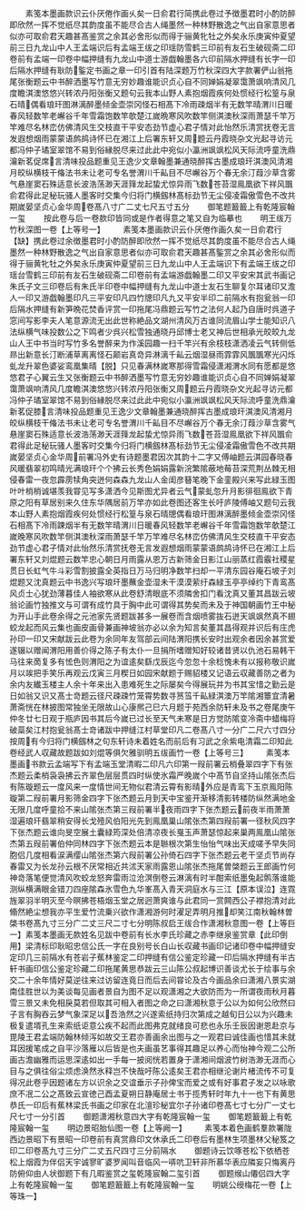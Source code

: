 <!-- { "loadSidebar": true } -->
　　素笺本墨画款识云仆厌倦作画乆矣一日俞君行简携此卷过予徴墨君时小酌防醉即欣然一挥不觉纸尽其韵度虽不能尽合古人绳墨然一种林野散逸之气出自家意思者似亦可取俞君天趣甚髙鉴赏之余其必舍形似而得于骊黄牝牡之外矣永乐庚寅仲夏望前三日九龙山中人王孟端识后有孟端王绂之印瑶防雪鹤三印前有友石生破砚斋二印卷前有孟端一印卷中幅押缝有九龙山中道士游戯翰墨各六印前隔水押缝有长字一印后隔水押缝有耿防鍳定书画之章一印引首有陆深题万竹秋深四大字款署俨山翁拖尾张衡题云中书醉洒墨写竹意无穷妙趣谁能识贞心自不同婵娟凝翠霭萧飒响清风几度瞻淇澳悠悠兴转浓丹阳张衡又题句云我本山野人素抱烟霞疾何处惯经行松篁与泉石晴偶看琅玕图淋漓醉墨倾金壶崇冈怪石相髙下冷雨疎烟半有无数竿晴渭川日暖春风轻数竿老嶰谷千年雪霜饱数竿欹楚江嵗晩寒风吹数竿侧淇澳秋深雨萧瑟千竿万竿难尽名林峦仿佛清风生交枝直干平安态劲节虚心君子情对此怡然乐清赏抚卷无言发遐想烟雨蒙蒙语鹧鸪诗怀已在湘江上后署东轩又周题云丹霞晓杂文光起寻访元都冯仲子璚室翠馆不易到俗縁脱尽来过此此中宛似小瀛洲飒飒松风天际流呼童洗鼎瀹新茗促席言清味投品题重见王逸少文章翰墨兼通晓醉挥古墨成琅玕淇澳风清湘月皎纵横枝干偹法书未让老可专名誉渭川千畆目不尽嶰谷万个春无余汀葭沙草含雾气悬崖窦石殊适意长波浩荡渺天涯箨龙起蛰尤惊异雨飞数苍苔湿鳯凰欲下祥风飁俞君得此足秘玩骚人墨客时交集今归将门横劔林髙标劲节无尘侵凌霜傲雪色不改共期嵗晏坚贞心金华周卷髙八寸广二丈七尺五寸五分
　　御笔题籖籖上有乾隆宸翰一玺
　　按此卷与后一卷款印皆同或是作者得意之笔又自为临摹也
　　明王绂万竹秋深图一卷【上等号一】
　　素笺本墨画款识云仆厌倦作画久矣一日俞君行【缺】携此卷过余徴墨君时小酌防醉即欣然一挥不觉纸尽其韵度虽不能尽合古人绳墨然一种林野散逸之气出自家意思者似亦可取俞君天趣甚髙鍳赏之余其必舍形似而得于骊黄牝牡之外矣永乐庚寅仲夏望前三日九龙山中人王孟端识下有孟端王绂之印瑶台雪鹤三印前有友石生破砚斋二印卷前有孟端游戯翰墨二印又平安宋其武书画记朱氏子文三印卷后有朱氏半印卷中幅押缝有九龙山中道士友石生聊复尔耳诸印又澹人一印又游戯翰墨印凡三平安印凡四竹牕印凡九又平安半印二前隔水有抱瓮翁一印后隔水押缝有新笋晩花焚香评赏一印拖尾冯鼎题云写竹之法何人起乃自唐时呉道子窓间写影李夫人笔意源流无出此世称絶品文湖州清风万古谁同流眉山学士能知识八法纵横气味投数公之下鸣者少呉兴松雪独通晓丹邱博士老又神后世相承光皎皎九龙山人王中书当时写竹多名誉醉来为作溪园趣一扫千竿兴有余枝枝潇洒凌云气转侧低昻出新意长汀断浦草离离怪石颠岩真竒异淋漓千畆云烟湿昼雨霏霏风飁飁寒光闪烁虬龙升翠色婆娑鸾凰集晴【脱】只见春满林嵗寒那得雪霜侵潇湘渭水同有愿都是悠悠君子心翼云生又张衡题云中书醉洒墨写竹意无穷妙趣谁能识贞心自不同婵娟凝翠霭萧飒响清风几度瞻淇澳悠悠兴转浓丹阳张衡又周题云丹霞晓杂文光起寻访元都冯仲子璚室翠馆不易到俗縁脱尽来过此此中宛似小瀛洲飒飒松风天际流呼童洗鼎瀹新茗促膝言清味投品题重见王逸少文章翰墨兼通晓醉挥古墨成琅玕淇澳风清湘月皎纵横枝干偹法书未让老可专名誉渭川千畆目不尽嶰谷万个春无余汀葭沙草含雾气悬崖窦石殊适意长波浩荡渺天涯箨龙起蛰尤惊异雨飞数苍苔湿鳯凰欲下祥风飁俞君得此足秘玩骚人墨客时交集今归将门横劔林髙标劲节无尘侵凌霜傲雪色不改共期嵗晏坚贞心金华周前署冯外史有诗题墨君因次其韵十二字又傅岫题云淇园春晓春风暖翡翠初鸣晴光满琅玕个个拂云长秀色娟娟露新浣繁隂蔽地莓苔深荒荆丛棘无相侵春雷一夜忽霹雳犊角突迸何森森九龙山人金闺彦簮笔晚下金銮殿兴来写此緑玉图叶叶梢梢诚堪羡我甞见写多潇洒今见斯图尤异者云气蒙虬忽升月影徘徊鳯欲下青原之阳有草居别来久住东华隅居前万竿亦如此卷图还客生长吁庐陵傅岫又题句云我本山野人素抱烟霞疾何处惯经行松篁与泉石晴牕偶看琅玕图淋漓醉墨倾金壶崇冈怪石相髙下冷雨踈烟半有无数竿晴渭川日暖春风轻数竿老嶰谷千年雪霜饱数竿欹楚江嵗晚寒风吹数竿侧淇澳秋深雨萧瑟千竿万竿难尽名林峦仿佛清风生交枝直干平安态劲节虚心君子情对此怡然乐清赏抚卷无言发遐想烟雨蒙蒙语鹧鸪诗怀已在湘江上后署东轩又刘焜题云数竿忠心朝日月雨露从恩万古新筛金日影江山丽蒸红霞霰社稷星贯日长虹气牛斗彩雪割披露全英指日万马归明净数竿扫却一平清东园谷庵石坡子刘焜题又沈真题云中书逸兴写琅玕墨蘸金壶湿未干漠漠萦纡森緑玉亭亭绰约下青鸾髙风贞士心犹劲薄暮佳人袖欲寒从此卷舒清眼底不须隣舍扣门看沈真又董其昌跋云坡翁论画竹独推文与可谓有成竹具于胸中此可谓得其势矣而未及于神国朝画竹王中秘为开山手此卷余得之元池家先贤题跋甚多一展卷而含烟喷雾抜石迸天飒飒然真不翅蛟龙起而风云集也画皮画骨兼画神坡翁亦必以余为知言矣董其昌得观并识后有庄虎孙印一印又宋献跋云此卷为余同年友驾部云间陆渭阳携长安时出观余者因余甚赏爱遂辍以赠闻渭阳用善价得之陈子有太仆一旦捐所嗜赠知好较诸昔贤以仇池石易韩干马往来啇复多有恡色则渭阳之为谊逺矣繇戊辰迄今忽忽十余稔愧未有以报称敬识嵗月以竢把手笑乐再观云戊寅三月稧日如园宋献题于赐貂楼又记语云収藏善防之者为余内友纎玉楼主人余十年来出入患难死生之际屡矣今得展玩并为书其宝惜之勤云是日如翁又识又髙士竒题云径尺疎疎竹笼霄势数寻筼筜千畆緑淇澳万竿隂湘簟宜清暑萧斋恍在林披图常独坐无限故山心康熈己巳六月题于苑西余防轩未及书之卷尾庚午仲冬廿七日观于瓶庐因书其后今嵗已过长至天气未寒是日方觉防隂变冷斋中蜡梅将破蘂矣江村抱瓮翁髙士竒诸跋中押缝江村草堂印凡二卷髙八寸一分广二尺六寸四分按周有今归将门横劔林之句东轩诗未着姓名而前后有习武之余紫电清霜二印知此卷经武人収藏故题跋如刘焜等俱欠雅驯明五绂画竹一卷【上等号三】
　　素笺本墨画书款云孟端写下有孟端玉堂清暇二印凡六印第一叚前署云梢叠翠四字下有张杰题云柔梢袅袅拂云齐翠色层层贯四时纵使氷霜严晚嵗个中髙节自坚持山隂张杰后有陈璇题云一度风来一度情世间无物似君清云霄有影晴外应是青鸾下玉京鳯阳陈璇第二叚前署月影筛金四字下张杰题云月到天中宝鉴开渐移清影转楼防纵然满地金无限几度呼童拾不来山隂张杰第三叚前署半夜雨四字下张杰题云前夜半雨萧萧湿遍琅玕翡翠稍安得长戈殪风伯阳光先到鳯凰巢山隂张杰第四叚前署一径秋风四字下张杰题云谁向旻空展土囊緑筠深处倍清凉夜长戛玉声萧瑟惊起来巢两鳯凰山隂张杰第五叚前署伯仲同林四字下张杰题云本是聮根次第生怡怡气味出天成嗟予早失同胞侣几度相看涙满缨山隂张杰第六叚前署公孙倚石四字下张杰题云老干坚贞节尚存春雷又为长龙孙云根不厌常相近共沭天家雨露恩山隂张杰拖尾曽棨题云王郎画竹何神竒落笔便觉清风吹蛟龙怒奔雷雨泣沧溟倒卷云淋漓有时半酣索纸墨兔起鹘落谁能测纵横满眼金错刀四座隂森氷雪色九华峯髙入青天洞庭水与三江【原本误泣】连霓旌翠羽半明灭至今暝拂苍梧烟玉堂之居迥萧爽谁与此君同一赏闗西公子襟抱清对此翛然絶尘想我亦平生爱竹流乗兴欲作潇湘游何时濯足弄明月推却笑江南秋翰林曽棨书卷髙九寸三分广二丈三尺二寸七分明陈叔启王绂合作潇湘秋意图一卷【上等巨一】素笺本墨画无款姓名见跋中卷前有长水李氏珍藏之赤李继泉鉴赏章【此印倒用】梁清标印耿昭忠信公氏一字在良别号长白山长収藏书画印记诸印卷中幅押缝安定印几三前隔水有苍岩子蕉林鉴定二印押缝有信公鉴定珍藏一印后隔水押缝有半古轩书画印信公鉴定珍藏二印拖尾黄思恭跋云三山陈公叔起博识善谈尤长于绘事与余交二十余年情好莫逆往来过访留连竟日而后去间甞论及古今画品余曰潇湘八景实湖南佳胜世以为美谈每见画者景自为图不足以观潇湘之大欲防而为一所谓夜雨秋月暮雪三景又未免相戾莫若但取其可相入者图之命之曰潇湘秋意于公以为如何公欣然曰子言有胸吞云梦气象深足以吾浩然之兴遂索纸持归次第成之越旬日公以为兴趣未极复遣壻孔生来索纸讵意公疾不起而此图弗克就绪良可悲也永乐壬辰因谢恩赴京与毘陵王君孟端防翰林倾泻如故交王君亦善画余出图与之一观君曰诚佳画也惜其未就耳因援笔成之自平沙落雁以后皆是也夫画虽艺事得其趣足以养心而怡神今观二公所画古澹幽雅而运思深逺如出一手每一披阅恍若置身于潇湘间烟波竹树浩渺无涯而心目与之俱往俗尘烦虑涣然氷释岂不快哉吁陈公逺矣王君亦相继沦谢片楮流传不可复得况此卷乎因题诸左方以识余之交谊垂示子孙俾宝而爱之或有好事君子发之以咏歌庶不冺二公之髙致云宣徳己酉孟夏朔日静庵居士书于揽秀轩时年九十一也下有黄思恭氏一印后有蕉林梁氏书画之印家在北澶珍秘宜尔子孙诸印卷髙七寸七分广一丈七尺七寸一分引首
　　御题潇湘秋意四大字有乾隆宸翰一玺
　　御笔题籖籖上有乾隆宸翰一玺
　　明边景昭胎仙图一卷【上等阙一】
　　素笺本着色画鹤羣款署陇西边景昭下有景昭一印卷前有真赏鼎印文休承氏二印卷后有墨林生项墨林父秘笈之印二印卷髙九寸三分广二丈五尺四寸三分前隔水
　　御题诗云饮啄苍松下依栖苍松上烟霞为伴侣天宇诚寥旷婆罗闻叫音临风一哢吭卫轩非所慕华表应隣妄只悔离丹防俯仰由人状御题下有几暇鉴赏之玺乾隆宸翰二玺引首
　　御题缑山僊侣四大字上有乾隆宸翰一玺
　　御笔题籖籖上有乾隆宸翰一玺
　　明姚公绶梅花一卷【上等珠一】
